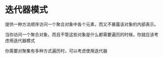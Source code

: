# 迭代器模式

提供一种方法顺序访问一个聚合对象中各个元素，而又不暴露该对象的内部表示。

当你访问一个聚合对象，而且不管这些对象是什么都需要遍历的时候，你就应该考虑用迭代器模式

你需要对聚集有多种方式遍历时，可以考虑使用迭代器